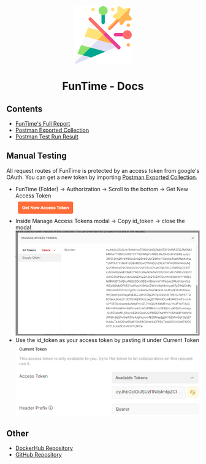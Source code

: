 <p align="center">
    <a href='https://www.nfthost.app/' rel='nofollow'>
        <img src='../public/assets/image/logo.png' alt='FunTime Logo' style="width: 150px" />
    </a>
</p>

<h1 align="center">FunTime - Docs</h1>

## Contents

<ul>
<li><a href='https://github.com/Damandeep27/FunTime/blob/main/docs/FunTime-Full-Report.docx' target="_blank">FunTime's Full Report</a></li>
<li><a href='https://github.com/Damandeep27/FunTime/blob/main/docs/FunTime.postman_collection.json' target="_blank">Postman Exported Collection</a></li>
<li><a href='https://github.com/Damandeep27/FunTime/blob/main/docs/FunTime.postman_test_run.json' target="_blank">Postman Test Run Result</a></li>
</ul>

## Manual Testing

All request routes of FunTime is protected by an access token from google's OAuth. You can get a new token by importing [Postman Exported Collection](https://github.com/Damandeep27/FunTime/blob/main/docs/FunTime.postman_collection.json).

<ul>
<li>FunTime (Folder) -> Authorization -> Scroll to the bottom -> Get New Access Token</li>

<img src='../public/assets/image/1.png' alt='FunTime Logo' />

<li>Inside Manage Access Tokens modal -> Copy id_token -> close the modal</li>

<img src='../public/assets/image/2.png' alt='FunTime Logo' />

<li>Use the id_token as your access token by pasting it under Current Token</li>

<img src='../public/assets/image/3.png' alt='FunTime Logo' />

</ul>

## Other

<ul>
<li><a href='https://hub.docker.com/repository/docker/stephenasuncion/funtime' target="_blank">DockerHub Repository</a></li>
<li><a href='https://github.com/Damandeep27/FunTime' target="_blank">GitHub Repository</a></li>
</ul>
